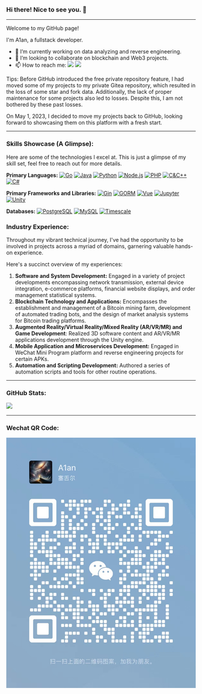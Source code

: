 ### Hi there! Nice to see you. 👋

***
Welcome to my GitHub page!

I'm A1an, a fullstack developer.

- 🔭 I’m currently working on data analyzing and reverse engineering.
- 👯 I’m looking to collaborate on blockchain and Web3 projects.
- 📫 How to reach me:
  [![](https://img.shields.io/badge/-Gmail-eeeeee?logo=gmail)](mailto:songxz1992@gmail.com)
  [![](https://img.shields.io/badge/-WeChat-eeeeee?logo=wechat)](#wechat-qr-code)

Tips: Before GitHub introduced the free private repository feature, I had moved some of my projects to my private Gitea
repository,
which resulted in the loss of some star and fork data. Additionally, the lack of proper maintenance for some projects
also led to losses. Despite this, I am not bothered by these past losses.

On May 1, 2023, I decided to move my projects back to GitHub, looking forward to showcasing them on this platform with a
fresh start.
***

### Skills Showcase (A Glimpse):

Here are some of the technologies I excel at. This is just a glimpse of my skill set, feel free to reach out for more
details.

**Primary Languages:**
[![Go](https://img.shields.io/badge/-Go-eeeeee?logo=go)](https://go.dev)
[![Java](https://img.shields.io/badge/-Java-eeeeee?logo=openjdk)](https://openjdk.org)
[![Python](https://img.shields.io/badge/-Python-eeeeee?logo=python)](https://www.python.org)
[![Node.js](https://img.shields.io/badge/-Node.js-eeeeee?logo=nodedotjs)](https://nodejs.org)
[![PHP](https://img.shields.io/badge/-PHP-eeeeee?logo=php)](https://www.php.net)
[![C&C++](https://img.shields.io/badge/-C&C++-eeeeee?logo=cplusplus)](https://cplusplus.com)
[![C#](https://img.shields.io/badge/-C%23-eeeeee?logo=dotnet)](https://dotnet.microsoft.com)

**Primary Frameworks and Libraries:**
[![Gin](https://img.shields.io/badge/-Gin-eeeeee)](https://gin-gonic.com)
[![GORM](https://img.shields.io/badge/-GORM-eeeeee)](https://gorm.io)
[![Vue](https://img.shields.io/badge/-Vue-eeeeee?logo=vuedotjs)](https://vuejs.org)
[![Jupyter](https://img.shields.io/badge/-Jupyter-eeeeee?logo=jupyter)](https://jupyter.org)
[![Unity](https://img.shields.io/badge/-Unity-eeeeee?logo=unity)](https://unity.com)

**Databases:**
[![PostgreSQL](https://img.shields.io/badge/-PostgreSQL-eeeeee?logo=postgresql)](https://www.postgresql.org)
[![MySQL](https://img.shields.io/badge/-MySQL-eeeeee?logo=mysql)](https://www.mysql.com)
[![Timescale](https://img.shields.io/badge/-Timescale-eeeeee?logo=timescale)](https://www.timescale.com)

### Industry Experience:

Throughout my vibrant technical journey, I've had the opportunity to be involved in projects across a myriad of domains,
garnering valuable hands-on experience.

Here's a succinct overview of my experiences:

1. **Software and System Development:**
   Engaged in a variety of project developments encompassing network transmission, external device integration, e-commerce
   platforms, financial website displays, and order management statistical systems.
2. **Blockchain Technology and Applications:**
   Encompasses the establishment and management of a Bitcoin mining farm, development of automated trading bots, and the
   design of market analysis systems for Bitcoin trading platforms.
3. **Augmented Reality/Virtual Reality/Mixed Reality (AR/VR/MR) and Game Development**:
   Realized 3D software content and AR/VR/MR applications development through the Unity engine.
4. **Mobile Application and Microservices Development:**
   Engaged in WeChat Mini Program platform and reverse engineering projects for certain APKs.
5. **Automation and Scripting Development:**
   Authored a series of automation scripts and tools for other routine operations.

***

### GitHub Stats:

[![](https://github-readme-stats.vercel.app/api/top-langs/?username=A1anSong&theme=transparent&layout=pie&count_private=true&langs_count=20)]()
***

### Wechat QR Code:

[![](assets/wechat.jpg)]()

<!--
**A1anSong/A1anSong** is a ✨ _special_ ✨ repository because its `README.md` (this file) appears on your GitHub profile.

Here are some ideas to get you started:

- 🔭 I’m currently working on ...
- 🌱 I’m currently learning ...
- 👯 I’m looking to collaborate on ...
- 🤔 I’m looking for help with ...
- 💬 Ask me about ...
- 📫 How to reach me: ...
- 😄 Pronouns: ...
- ⚡ Fun fact: ...
-->

